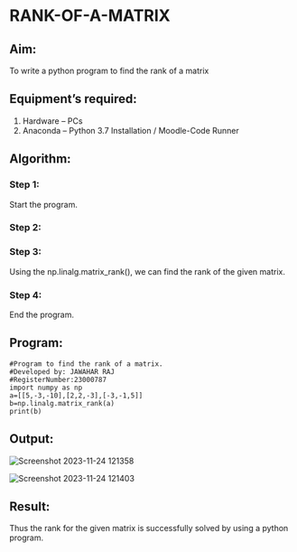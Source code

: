 # RANK-OF-A-MATRIX
## Aim:
To write a python program to find the rank of a matrix
## Equipment’s required:
1. 	Hardware – PCs
2. 	Anaconda – Python 3.7 Installation / Moodle-Code Runner
## Algorithm:
### Step 1: 
Start the program.
### Step 2: 
### Step 3:
Using the np.linalg.matrix_rank(), we can find the rank of the given matrix.
### Step 4:
End the program.
## Program:
```
#Program to find the rank of a matrix.
#Developed by: JAWAHAR RAJ
#RegisterNumber:23000787
import numpy as np
a=[[5,-3,-10],[2,2,-3],[-3,-1,5]]
b=np.linalg.matrix_rank(a)
print(b)
```
## Output:
![Screenshot 2023-11-24 121358](https://github.com/Jawaharraj27/RANK-OF-A-MATRIX/assets/139842416/b934f0b7-50a9-4cb2-a9ab-107b02072950)

![Screenshot 2023-11-24 121403](https://github.com/Jawaharraj27/RANK-OF-A-MATRIX/assets/139842416/435b7e70-3263-4407-b2c4-f1ebe38040cd)

## Result:
Thus the rank for the given matrix is successfully solved by  using a python program.

